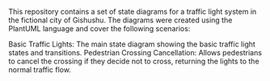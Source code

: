 This repository contains a set of state diagrams for a traffic light system in the fictional city of Gishushu. The diagrams were created using the PlantUML language and cover the following scenarios:

Basic Traffic Lights: The main state diagram showing the basic traffic light states and transitions.
Pedestrian Crossing Cancellation: Allows pedestrians to cancel the crossing if they decide not to cross, returning the lights to the normal traffic flow.
